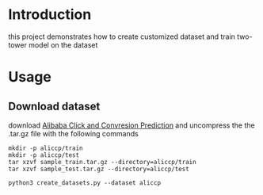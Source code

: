 # Introduction

this project demonstrates how to create customized dataset and train two-tower model on the dataset

# Usage

## Download dataset

download [Alibaba Click and Convresion Prediction](https://tianchi.aliyun.com/dataset/408) and uncompress the the .tar.gz file with the following commands

```shell
mkdir -p aliccp/train
mkdir -p aliccp/test
tar xzvf sample_train.tar.gz --directory=aliccp/train
tar xzvf sample_test.tar.gz --directory=aliccp/test
```

```shell
python3 create_datasets.py --dataset aliccp
```

